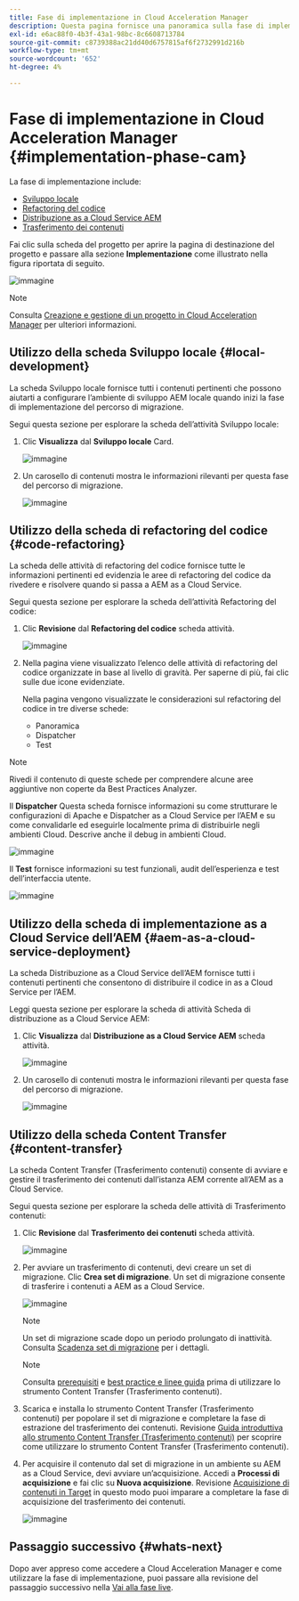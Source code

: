 ```yaml
---
title: Fase di implementazione in Cloud Acceleration Manager
description: Questa pagina fornisce una panoramica sulla fase di implementazione in Cloud Acceleration Manager.
exl-id: e6ac88f0-4b3f-43a1-98bc-8c6608713784
source-git-commit: c8739388ac21dd40d6757815af6f2732991d216b
workflow-type: tm+mt
source-wordcount: '652'
ht-degree: 4%

---
```


# Fase di implementazione in Cloud Acceleration Manager {#implementation-phase-cam}

La fase di implementazione include:

* [Sviluppo locale](#local-development)
* [Refactoring del codice](#code-refactoring)
* [Distribuzione as a Cloud Service AEM](#aem-as-a-cloud-service-deployment)
* [Trasferimento dei contenuti](#content-transfer)


Fai clic sulla scheda del progetto per aprire la pagina di destinazione del progetto e passare alla sezione **Implementazione** come illustrato nella figura riportata di seguito.

![immagine](/help/journey-migration/cloud-acceleration-manager/assets/implementation-1.png)

>[!NOTE]
>Consulta [Creazione e gestione di un progetto in Cloud Acceleration Manager](getting-started-cam.md#create-project) per ulteriori informazioni.


## Utilizzo della scheda Sviluppo locale {#local-development}

La scheda Sviluppo locale fornisce tutti i contenuti pertinenti che possono aiutarti a configurare l’ambiente di sviluppo AEM locale quando inizi la fase di implementazione del percorso di migrazione.

Segui questa sezione per esplorare la scheda dell’attività Sviluppo locale:

1. Clic **Visualizza** dal **Sviluppo locale** Card.

   ![immagine](/help/journey-migration/cloud-acceleration-manager/assets/implementation-2.png)

1. Un carosello di contenuti mostra le informazioni rilevanti per questa fase del percorso di migrazione.

   ![immagine](/help/journey-migration/cloud-acceleration-manager/assets/implementation-3.png)


## Utilizzo della scheda di refactoring del codice {#code-refactoring}

La scheda delle attività di refactoring del codice fornisce tutte le informazioni pertinenti ed evidenzia le aree di refactoring del codice da rivedere e risolvere quando si passa a AEM as a Cloud Service.

Segui questa sezione per esplorare la scheda dell’attività Refactoring del codice:

1. Clic **Revisione** dal **Refactoring del codice** scheda attività.

   ![immagine](/help/journey-migration/cloud-acceleration-manager/assets/implementation-4.png)

1. Nella pagina viene visualizzato l’elenco delle attività di refactoring del codice organizzate in base al livello di gravità. Per saperne di più, fai clic sulle due icone evidenziate.

   Nella pagina vengono visualizzate le considerazioni sul refactoring del codice in tre diverse schede:

   * Panoramica
   * Dispatcher
   * Test

>[!NOTE]
>Rivedi il contenuto di queste schede per comprendere alcune aree aggiuntive non coperte da Best Practices Analyzer.

Il **Dispatcher** Questa scheda fornisce informazioni su come strutturare le configurazioni di Apache e Dispatcher as a Cloud Service per l’AEM e su come convalidarle ed eseguirle localmente prima di distribuirle negli ambienti Cloud. Descrive anche il debug in ambienti Cloud.

![immagine](/help/journey-migration/cloud-acceleration-manager/assets/coderefactoring-2.png)

Il **Test** fornisce informazioni su test funzionali, audit dell’esperienza e test dell’interfaccia utente.

![immagine](/help/journey-migration/cloud-acceleration-manager/assets/coderefactoring-3.png)


## Utilizzo della scheda di implementazione as a Cloud Service dell’AEM {#aem-as-a-cloud-service-deployment}

La scheda Distribuzione as a Cloud Service dell’AEM fornisce tutti i contenuti pertinenti che consentono di distribuire il codice in as a Cloud Service per l’AEM.

Leggi questa sezione per esplorare la scheda di attività Scheda di distribuzione as a Cloud Service AEM:

1. Clic **Visualizza** dal **Distribuzione as a Cloud Service AEM** scheda attività.

   ![immagine](/help/journey-migration/cloud-acceleration-manager/assets/implementation-6.png)

1. Un carosello di contenuti mostra le informazioni rilevanti per questa fase del percorso di migrazione.

   ![immagine](/help/journey-migration/cloud-acceleration-manager/assets/aem-deployment-card.png)


## Utilizzo della scheda Content Transfer {#content-transfer}

La scheda Content Transfer (Trasferimento contenuti) consente di avviare e gestire il trasferimento dei contenuti dall’istanza AEM corrente all’AEM as a Cloud Service.

Segui questa sezione per esplorare la scheda delle attività di Trasferimento contenuti:

1. Clic **Revisione** dal **Trasferimento dei contenuti** scheda attività.

   ![immagine](/help/journey-migration/cloud-acceleration-manager/assets/contenttransfer-1.png)

1. Per avviare un trasferimento di contenuti, devi creare un set di migrazione. Clic **Crea set di migrazione**. Un set di migrazione consente di trasferire i contenuti a AEM as a Cloud Service.

   ![immagine](/help/journey-migration/cloud-acceleration-manager/assets/contenttransfer-2.png)

   >[!NOTE]
   >Un set di migrazione scade dopo un periodo prolungato di inattività. Consulta [Scadenza set di migrazione](/help/journey-migration/content-transfer-tool/using-content-transfer-tool/overview-content-transfer-tool.md#migration-set-expiry) per i dettagli.

   >[!NOTE]
   >Consulta [prerequisiti](https://experienceleague.adobe.com/docs/experience-manager-cloud-service/content/migration-journey/cloud-migration/content-transfer-tool/prerequisites-content-transfer-tool.html) e [best practice e linee guida](https://experienceleague.adobe.com/docs/experience-manager-cloud-service/content/migration-journey/cloud-migration/content-transfer-tool/overview-content-transfer-tool.html) prima di utilizzare lo strumento Content Transfer (Trasferimento contenuti).

1. Scarica e installa lo strumento Content Transfer (Trasferimento contenuti) per popolare il set di migrazione e completare la fase di estrazione del trasferimento dei contenuti. Revisione [Guida introduttiva allo strumento Content Transfer (Trasferimento contenuti)](https://experienceleague.adobe.com/docs/experience-manager-cloud-service/content/migration-journey/cloud-migration/content-transfer-tool/getting-started-content-transfer-tool.html?lang=it) per scoprire come utilizzare lo strumento Content Transfer (Trasferimento contenuti).

1. Per acquisire il contenuto dal set di migrazione in un ambiente su AEM as a Cloud Service, devi avviare un’acquisizione. Accedi a **Processi di acquisizione** e fai clic su **Nuova acquisizione**. Revisione [Acquisizione di contenuti in Target](/help/journey-migration/content-transfer-tool/using-content-transfer-tool/ingesting-content.md) in questo modo puoi imparare a completare la fase di acquisizione del trasferimento dei contenuti.

   ![immagine](/help/journey-migration/cloud-acceleration-manager/assets/contenttransfer-3.png)

<!--### Estimating Content Transfer Time {#calculating}

A Content Transfer Tool calculator has been provided to estimate how long it could take to complete the content transfer activity. You can use the content repository size slider to select the size that applies to your project. The transfer times vary for the extraction and ingestion phases. 

   ![image](/help/journey-migration/cloud-acceleration-manager/assets/contenttransfer-4.png)

   >[!NOTE]
   >These times are estimates only. Factor such as network speeds and time to scale up instances have not been accounted for in these estimates.

To estimate the size of the AEM Repository, you can run the Disk Usage report under `http://HOST:PORT/etc/reports/diskusage.html`. 

You can also estimate the size of specific repository paths by using the `path` parameter, for example, `http://HOST:PORT/etc/reports/diskusage.html?path=/content/dam`. -->

## Passaggio successivo {#whats-next}

Dopo aver appreso come accedere a Cloud Acceleration Manager e come utilizzare la fase di implementazione, puoi passare alla revisione del passaggio successivo nella [Vai alla fase live](https://experienceleague.adobe.com/docs/experience-manager-cloud-service/content/migration-journey/cloud-acceleration-manager/using-cam/cam-golive-phase.html).
